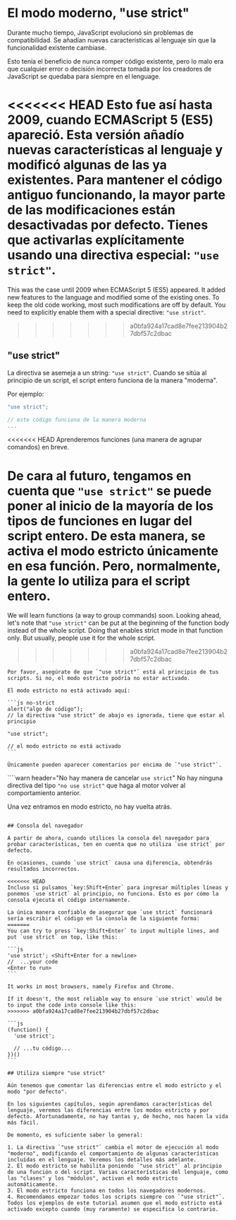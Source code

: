 # El modo moderno, "use strict"

Durante mucho tiempo, JavaScript evolucionó sin problemas de compatibilidad. Se añadían nuevas características al lenguaje sin que la funcionalidad existente cambiase.

Esto tenía el beneficio de nunca romper código existente, pero lo malo era que cualquier error o decisión incorrecta tomada por los creadores de JavaScript se quedaba para siempre en el lenguage.

<<<<<<< HEAD
Esto fue así hasta 2009, cuando ECMAScript 5 (ES5) apareció. Esta versión añadío nuevas características al lenguaje y modificó algunas de las ya existentes. Para mantener el código antiguo funcionando, la mayor parte de las modificaciones están desactivadas por defecto. Tienes que activarlas explícitamente usando una directiva especial: `"use strict"`.
=======
This was the case until 2009 when ECMAScript 5 (ES5) appeared. It added new features to the language and modified some of the existing ones. To keep the old code working, most such modifications are off by default. You need to explicitly enable them with a special directive: `"use strict"`.
>>>>>>> a0bfa924a17cad8e7fee213904b27dbf57c2dbac

## "use strict"

La directiva se asemeja a un string: `"use strict"`. Cuando se sitúa al principio de un script, el script entero funciona de la manera "moderna".

Por ejemplo:

```js
"use strict";

// este código funciona de la manera moderna
...
```

<<<<<<< HEAD
Aprenderemos funciones (una manera de agrupar comandos) en breve.

De cara al futuro, tengamos en cuenta que `"use strict"` se puede poner al inicio de la mayoría de los tipos de funciones en lugar del script entero. De esta manera, se activa el modo estricto únicamente en esa función. Pero, normalmente, la gente lo utiliza para el script entero.
=======
We will learn functions (a way to group commands) soon. Looking ahead, let's note that `"use strict"` can be put at the beginning of the function body instead of the whole script. Doing that enables strict mode in that function only. But usually, people use it for the whole script.
>>>>>>> a0bfa924a17cad8e7fee213904b27dbf57c2dbac

````warn header="Asegúrate de que \"use strict\" está al inicio"
Por favor, asegúrate de que `"use strict"` está al principio de tus scripts. Si no, el modo estricto podría no estar activado.

El modo estricto no está activado aquí:

```js no-strict
alert("algo de código");
// la directiva "use strict" de abajo es ignorada, tiene que estar al principio

"use strict";

// el modo estricto no está activado
```

Únicamente pueden aparecer comentarios por encima de `"use strict"`.
````

````warn header="No hay manera de cancelar `use strict`"
No hay ninguna directiva del tipo `"no use strict"` que haga al motor volver al comportamiento anterior.

Una vez entramos en modo estricto, no hay vuelta atrás.
````

## Consola del navegador

A partir de ahora, cuando utilices la consola del navegador para probar características, ten en cuenta que no utiliza `use strict` por defecto.

En ocasiones, cuando `use strict` causa una diferencia, obtendrás resultados incorrectos.

<<<<<<< HEAD
Incluso si pulsamos `key:Shift+Enter` para ingresar múltiples líneas y ponemos `use strict` al principio, no funciona. Esto es por cómo la consola ejecuta el código internamente.

La única manera confiable de asegurar que `use strict` funcionará sería escribir el código en la consola de la siguiente forma:
=======
You can try to press `key:Shift+Enter` to input multiple lines, and put `use strict` on top, like this:

```js
'use strict'; <Shift+Enter for a newline>
//  ...your code
<Enter to run>
```

It works in most browsers, namely Firefox and Chrome.

If it doesn't, the most reliable way to ensure `use strict` would be to input the code into console like this:
>>>>>>> a0bfa924a17cad8e7fee213904b27dbf57c2dbac

```js
(function() {
  'use strict';

  // ...tu código...
})()
```

## Utiliza siempre "use strict"

Aún tenemos que comentar las diferencias entre el modo estricto y el modo "por defecto".

En los siguientes capítulos, según aprendamos características del lenguaje, veremos las diferencias entre los modos estricto y por defecto. Afortunadamente, no hay tantas y, de hecho, nos hacen la vida más fácil.

De momento, es suficiente saber lo general:

1. La directiva `"use strict"` cambia el motor de ejecución al modo "moderno", modificando el comportamiento de algunas características incluídas en el lenguaje. Veremos los detalles más adelante.
2. El modo estricto se habilita poniendo `"use strict"` al principio de una función o del script. Varias características del lenguaje, como las "clases" y los "módulos", activan el modo estricto automáticamente.
3. El modo estricto funciona en todos los navegadores modernos.
4. Recomendamos empezar todos los scripts siempre con `"use strict"`. Todos los ejemplos de este tutorial asumen que el modo estricto está activado excepto cuando (muy raramente) se especifica lo contrario.
